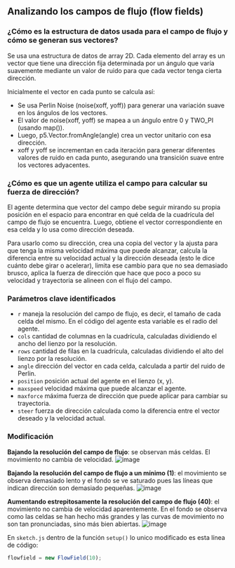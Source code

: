 ## Analizando los campos de flujo (flow fields)
### ¿Cómo es la estructura de datos usada para el campo de flujo y cómo se generan sus vectores?
Se usa una estructura de datos de array 2D. Cada elemento del array es un vector que tiene una dirección fija determinada por un ángulo que varía suavemente mediante un valor de ruido para que cada vector tenga cierta dirección.

Inicialmente el vector en cada punto se calcula así:
- Se usa Perlin Noise (noise(xoff, yoff)) para generar una variación suave en los ángulos de los vectores.
- El valor de noise(xoff, yoff) se mapea a un ángulo entre 0 y TWO_PI (usando map()).
- Luego, p5.Vector.fromAngle(angle) crea un vector unitario con esa dirección.
- xoff y yoff se incrementan en cada iteración para generar diferentes valores de ruido en cada punto, asegurando una transición suave entre los vectores adyacentes.
### ¿Cómo es que un agente utiliza el campo para calcular su fuerza de dirección?
El agente determina que vector del campo debe seguir mirando su propia posición en el espacio para encontrar en qué celda de la cuadrícula del campo de flujo se encuentra. Luego, obtiene el vector correspondiente en esa celda y lo usa como dirección deseada.

Para usarlo como su dirección, crea una copia del vector y la ajusta para que tenga la misma velocidad máxima que puede alcanzar, calcula la diferencia entre su velocidad actual y la dirección deseada (esto le dice cuánto debe girar o acelerar), limita ese cambio para que no sea demasiado brusco, aplica la fuerza de dirección que hace que poco a poco su velocidad y trayectoria se alineen con el flujo del campo.
### Parámetros clave identificados
- `r` maneja la resolución del campo de flujo, es decir, el tamaño de cada celda del mismo. En el código del agente esta variable es el radio del agente.
- `cols` cantidad de columnas en la cuadrícula, calculadas dividiendo el ancho del lienzo por la resolución.
- `rows` cantidad de filas en la cuadrícula, calculadas dividiendo el alto del lienzo por la resolución.
- `angle` dirección del vector en cada celda, calculada a partir del ruido de Perlin.
- `position` posición actual del agente en el lienzo (x, y).
- `maxspeed` velocidad máxima que puede alcanzar el agente.
- `maxforce` máxima fuerza de dirección que puede aplicar para cambiar su trayectoria.
- `steer` fuerza de dirección calculada como la diferencia entre el vector deseado y la velocidad actual.
### Modificación
**Bajando la resolución del campo de flujo**: se observan más celdas. El movimiento no cambia de velocidad.
![image](https://github.com/user-attachments/assets/a4343261-de86-4cca-a01a-78e28a129a1a)

**Bajando la resolución del campo de flujo a un mínimo (1)**: el movimiento se observa demasiado lento y el fondo se ve saturado pues las líneas que indican dirección son demasiado pequeñas.
![image](https://github.com/user-attachments/assets/c6e4a9b2-5cbc-40bf-a708-5d18f6fc63a0)

**Aumentando estrepitosamente la resolución del campo de flujo (40)**: el movimiento no cambia de velocidad aparentemente. En el fondo se observa como las celdas se han hecho más grandes y las curvas de movimiento no son tan pronunciadas, sino más bien abiertas.
![image](https://github.com/user-attachments/assets/0a6b0c12-bb82-4d72-8c15-b6807d19d5cd)

En `sketch.js` dentro de la función `setup()` lo unico modificado es esta línea de código:

``` js
flowfield = new FlowField(10);
```
